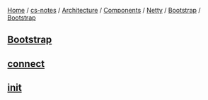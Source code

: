 [Home](https://mengxianbin.github.io) /
[cs-notes](https://mengxianbin.github.io/cs-notes/site) /
[Architecture](https://mengxianbin.github.io/cs-notes/site/Architecture) /
[Components](https://mengxianbin.github.io/cs-notes/site/Architecture/Components) /
[Netty](https://mengxianbin.github.io/cs-notes/site/Architecture/Components/Netty) /
[Bootstrap](https://mengxianbin.github.io/cs-notes/site/Architecture/Components/Netty/Bootstrap) /
[Bootstrap](https://mengxianbin.github.io/cs-notes/site/Architecture/Components/Netty/Bootstrap/Bootstrap)

## [Bootstrap](https://mengxianbin.github.io/cs-notes/site/Architecture/Components/Netty/Bootstrap/Bootstrap/Bootstrap)

## [connect](https://mengxianbin.github.io/cs-notes/site/Architecture/Components/Netty/Bootstrap/Bootstrap/connect)

## [init](https://mengxianbin.github.io/cs-notes/site/Architecture/Components/Netty/Bootstrap/Bootstrap/init)
